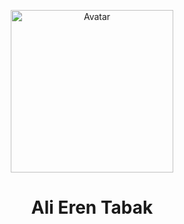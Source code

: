<p align="center">
  <a href="https://github.com/alieren196">
    <img src="https://avatars.githubusercontent.com/u/41792982?v=4" alt="Avatar" width="260" height="260">
  </a>

  <h1 align="center">Ali Eren Tabak</h1>

